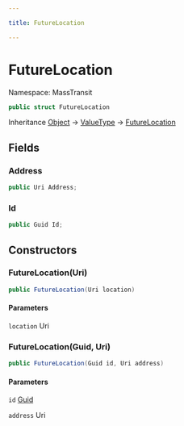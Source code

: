 ```yaml
---

title: FutureLocation

---
```


# FutureLocation

Namespace: MassTransit

```csharp
public struct FutureLocation
```

Inheritance [Object](https://learn.microsoft.com/en-us/dotnet/api/system.object) → [ValueType](https://learn.microsoft.com/en-us/dotnet/api/system.valuetype) → [FutureLocation](../masstransit/futurelocation)

## Fields

### **Address**

```csharp
public Uri Address;
```

### **Id**

```csharp
public Guid Id;
```

## Constructors

### **FutureLocation(Uri)**

```csharp
public FutureLocation(Uri location)
```

#### Parameters

`location` Uri<br/>

### **FutureLocation(Guid, Uri)**

```csharp
public FutureLocation(Guid id, Uri address)
```

#### Parameters

`id` [Guid](https://learn.microsoft.com/en-us/dotnet/api/system.guid)<br/>

`address` Uri<br/>
